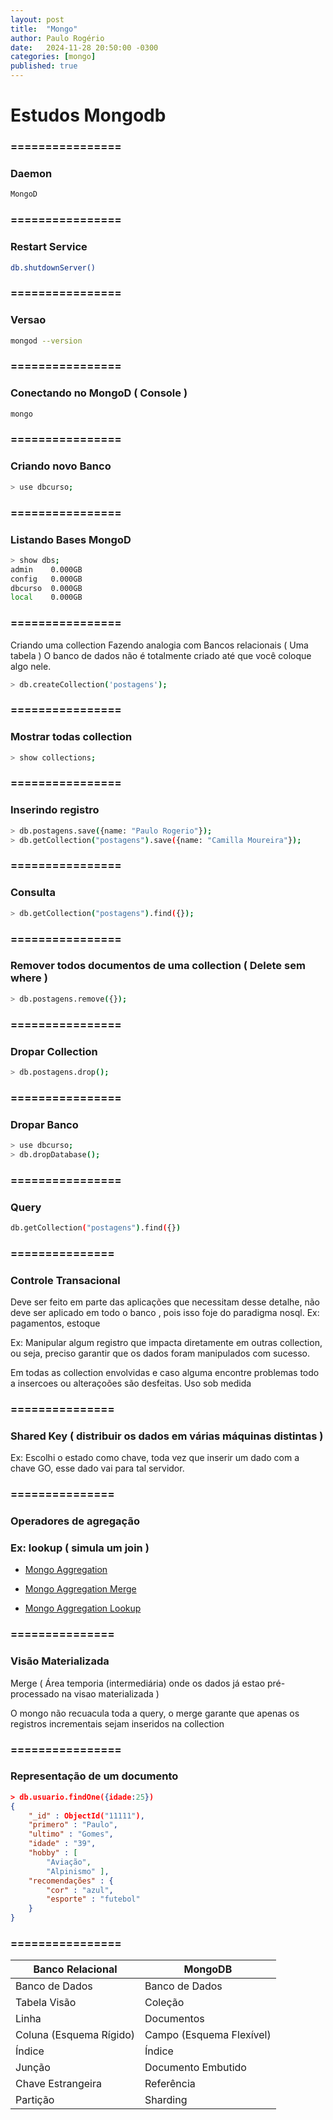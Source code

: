 ```yaml
---
layout: post
title:  "Mongo"
author: Paulo Rogério
date:   2024-11-28 20:50:00 -0300
categories: [mongo]
published: true
---
```



# Estudos Mongodb

### ================
### Daemon
```bash
MongoD
```

### ================
### Restart Service
```bash
db.shutdownServer()
```

### ================
### Versao
```bash
mongod --version
```

### ================
### Conectando no MongoD ( Console )
```bash
mongo
```

### ================
### Criando novo Banco
```bash
> use dbcurso;
```

### ================
### Listando Bases MongoD
```bash
> show dbs;
admin    0.000GB
config   0.000GB
dbcurso  0.000GB
local    0.000GB
```

### ================
Criando uma collection 
Fazendo analogia com Bancos relacionais ( Uma tabela )
O banco de dados não é totalmente criado até que você coloque algo nele.

```bash
> db.createCollection('postagens');
```

### ================
### Mostrar todas collection
```bash
> show collections;
```

### ================
### Inserindo registro
```bash
> db.postagens.save({name: "Paulo Rogerio"});
> db.getCollection("postagens").save({name: "Camilla Moureira"});
```

### ================
### Consulta
```bash
> db.getCollection("postagens").find({});
```

### ================
### Remover todos documentos de uma collection ( Delete sem where )
```bash
> db.postagens.remove({});
```

### ================
### Dropar Collection
```bash
> db.postagens.drop();
```

### ================
### Dropar Banco
```bash
> use dbcurso;
> db.dropDatabase();
```

### ================
### Query
```bash
db.getCollection("postagens").find({})
 ```

### ===============
### Controle Transacional
Deve ser feito em parte das aplicações que necessitam desse detalhe, não deve ser aplicado em todo o banco , pois isso foje do paradigma nosql. Ex: pagamentos, estoque

Ex: Manipular algum registro que impacta diretamente em outras collection, ou seja, preciso garantir que os dados foram manipulados com sucesso.

Em todas as collection envolvidas e caso alguma encontre problemas todo a insercoes ou alteraçoões são desfeitas. Uso sob medida 

### ===============
### Shared Key ( distribuir os dados em várias máquinas distintas )

Ex: Escolhi o estado como chave, toda vez que inserir um dado com a chave GO, esse dado vai para tal servidor.

### ===============
### Operadores de agregação
### Ex: lookup ( simula um join )

* [Mongo Aggregation](https://docs.mongodb.com/manual/reference/operator/aggregation/out/)

* [Mongo Aggregation Merge](https://docs.mongodb.com/manual/reference/operator/aggregation/merge/)

* [Mongo Aggregation Lookup](https://docs.mongodb.com/manual/reference/operator/aggregation/lookup/)

### ===============
### Visão Materializada
Merge ( Área temporia (intermediária) onde os dados já estao pré-processado na visao materializada )

O mongo não recuacula toda a query, o merge garante que apenas os registros incrementais sejam inseridos na collection 

### ================
### Representação de um documento

```json
> db.usuario.findOne({idade:25})          
{
    "_id" : ObjectId("11111"),            
    "primero" : "Paulo",
    "ultimo" : "Gomes", 
    "idade" : "39",
    "hobby" : [
        "Aviação",
        "Alpinismo" ],
    "recomendações" : {
        "cor" : "azul",
        "esporte" : "futebol"
    }
}
```

### ================

| Banco Relacional | MongoDB |
| --- | --- |
| Banco de Dados | Banco de Dados |
| Tabela Visão | Coleção  |
| Linha | Documentos  |
| Coluna (Esquema Rígido) | Campo (Esquema Flexível)  |
| Índice | Índice |
| Junção | Documento Embutido  |
| Chave Estrangeira | Referência |
| Partição | Sharding |



